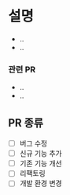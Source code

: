 # 설명

- ..
- ..

### 관련 PR

- ..
- ..

## PR 종류

- [ ] 버그 수정
- [ ] 신규 기능 추가
- [ ] 기존 기능 개선
- [ ] 리팩토링
- [ ] 개발 환경 변경
